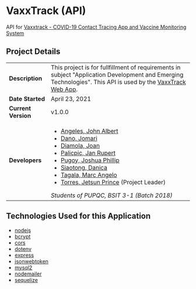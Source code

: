 # VaxxTrack (API)

API for [Vaxxtrack - COVID-19 Contact Tracing App and Vaccine Monitoring System](https://github.com/PrensDev/vaxxtrack)

## Project Details

| | |
| --- | --- |
| **Description** | This project is for fullfillment of requirements in subject "Application Development and Emerging Technologies". This API is used by the [VaxxTrack Web App](https://github.com/PrensDev/c19ctavms-web). |
| **Date Started** | April 23, 2021 |
| **Current Version** | v1.0.0 |
| **Developers** | <ul><li>[Angeles, John Albert](https://github.com/berty-1)</li><li>[Dano, Jomari](https://github.com/danojomari213)</li><li>[Diamola, Joan](https://github.com/jndia000)</li><li>[Palicpic, Jan Rupert](https://github.com/Minsc-X1)</li><li>[Pugoy, Joshua Phillip](https://github.com/joshua1515xx)</li><li>[Siaotong, Danica](https://github.com/dadangbells)</li><li>[Tagala, Marc Angelo](https://github.com/z-M-A-S-T-z)</li><li>[Torres, Jetsun Prince](https://github.com/PrensDev) (Project Leader)</li></ul> *Students of PUPQC, BSIT 3-1 (Batch 2018)* |

## Technologies Used for this Application

* [nodejs](https://nodejs.org/en/)
* [bcrypt](https://github.com/kelektiv/node.bcrypt.js)
* [cors](https://github.com/expressjs/cors)
* [dotenv](https://github.com/motdotla/dotenv)
* [express](http://expressjs.com/)
* [jsonwebtoken](https://jwt.io/)
* [mysql2](https://github.com/sidorares/node-mysql2)
* [nodemailer](https://nodemailer.com/about/)
* [sequelize](https://sequelize.org/)
